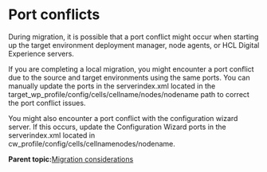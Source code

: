 # Port conflicts 

During migration, it is possible that a port conflict might occur when starting up the target environment deployment manager, node agents, or HCL Digital Experience servers.

If you are completing a local migration, you might encounter a port conflict due to the source and target environments using the same ports. You can manually update the ports in the serverindex.xml located in the target\_wp\_profile/config/cells/cellname/nodes/nodename path to correct the port conflict issues.

You might also encounter a port conflict with the configuration wizard server. If this occurs, update the Configuration Wizard ports in the serverindex.xml located in cw\_profile/config/cells/cellnamenodes/nodename.

**Parent topic:**[Migration considerations ](../plan/mig_plan_high_availability.md)

